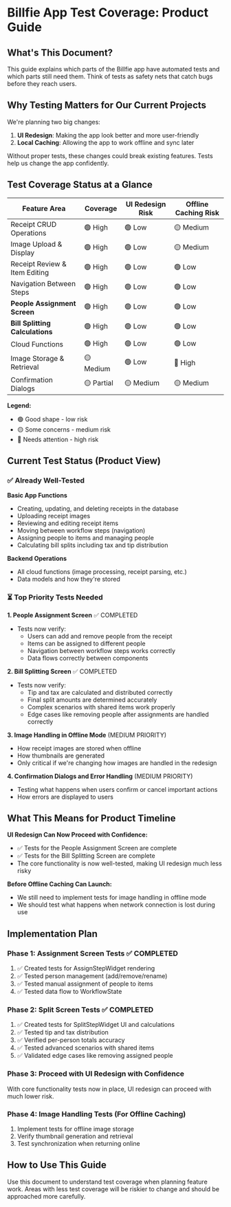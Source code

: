 # Billfie App Test Coverage: Product Guide

## What's This Document?
This guide explains which parts of the Billfie app have automated tests and which parts still need them. Think of tests as safety nets that catch bugs before they reach users.

## Why Testing Matters for Our Current Projects
We're planning two big changes:
1. **UI Redesign**: Making the app look better and more user-friendly
2. **Local Caching**: Allowing the app to work offline and sync later

Without proper tests, these changes could break existing features. Tests help us change the app confidently.

## Test Coverage Status at a Glance

| Feature Area | Coverage | UI Redesign Risk | Offline Caching Risk |
|--------------|----------|------------------|----------------------|
| Receipt CRUD Operations | 🟢 High | 🟢 Low | 🟡 Medium |
| Image Upload & Display | 🟢 High | 🟢 Low | 🟡 Medium |
| Receipt Review & Item Editing | 🟢 High | 🟢 Low | 🟢 Low |
| Navigation Between Steps | 🟢 High | 🟢 Low | 🟢 Low |
| **People Assignment Screen** | 🟢 High | 🟢 Low | 🟢 Low |
| **Bill Splitting Calculations** | 🟢 High | 🟢 Low | 🟢 Low |
| Cloud Functions | 🟢 High | 🟢 Low | 🟢 Low |
| Image Storage & Retrieval | 🟡 Medium | 🟢 Low | 🔴 High |
| Confirmation Dialogs | 🟡 Partial | 🟡 Medium | 🟡 Medium |

**Legend:**
- 🟢 Good shape - low risk
- 🟡 Some concerns - medium risk
- 🔴 Needs attention - high risk

## Current Test Status (Product View)

### ✅ Already Well-Tested

**Basic App Functions**
- Creating, updating, and deleting receipts in the database
- Uploading receipt images 
- Reviewing and editing receipt items
- Moving between workflow steps (navigation)
- Assigning people to items and managing people
- Calculating bill splits including tax and tip distribution

**Backend Operations**
- All cloud functions (image processing, receipt parsing, etc.)
- Data models and how they're stored

### ⏳ Top Priority Tests Needed

**1. People Assignment Screen** ✅ COMPLETED
- Tests now verify:
  - Users can add and remove people from the receipt
  - Items can be assigned to different people
  - Navigation between workflow steps works correctly
  - Data flows correctly between components

**2. Bill Splitting Screen** ✅ COMPLETED
- Tests now verify:
  - Tip and tax are calculated and distributed correctly
  - Final split amounts are determined accurately
  - Complex scenarios with shared items work properly
  - Edge cases like removing people after assignments are handled correctly

**3. Image Handling in Offline Mode** (MEDIUM PRIORITY)
- How receipt images are stored when offline
- How thumbnails are generated
- Only critical if we're changing how images are handled in the redesign

**4. Confirmation Dialogs and Error Handling** (MEDIUM PRIORITY)
- Testing what happens when users confirm or cancel important actions
- How errors are displayed to users

## What This Means for Product Timeline

**UI Redesign Can Now Proceed with Confidence:**
- ✅ Tests for the People Assignment Screen are complete
- ✅ Tests for the Bill Splitting Screen are complete
- The core functionality is now well-tested, making UI redesign much less risky

**Before Offline Caching Can Launch:**
- We still need to implement tests for image handling in offline mode
- We should test what happens when network connection is lost during use

## Implementation Plan

### Phase 1: Assignment Screen Tests ✅ COMPLETED
1. ✅ Created tests for AssignStepWidget rendering
2. ✅ Tested person management (add/remove/rename)
3. ✅ Tested manual assignment of people to items
4. ✅ Tested data flow to WorkflowState

### Phase 2: Split Screen Tests ✅ COMPLETED
1. ✅ Created tests for SplitStepWidget UI and calculations
2. ✅ Tested tip and tax distribution
3. ✅ Verified per-person totals accuracy
4. ✅ Tested advanced scenarios with shared items
5. ✅ Validated edge cases like removing assigned people

### Phase 3: Proceed with UI Redesign with Confidence
With core functionality tests now in place, UI redesign can proceed with much lower risk.

### Phase 4: Image Handling Tests (For Offline Caching)
1. Implement tests for offline image storage
2. Verify thumbnail generation and retrieval
3. Test synchronization when returning online

## How to Use This Guide

Use this document to understand test coverage when planning feature work. Areas with less test coverage will be riskier to change and should be approached more carefully. 